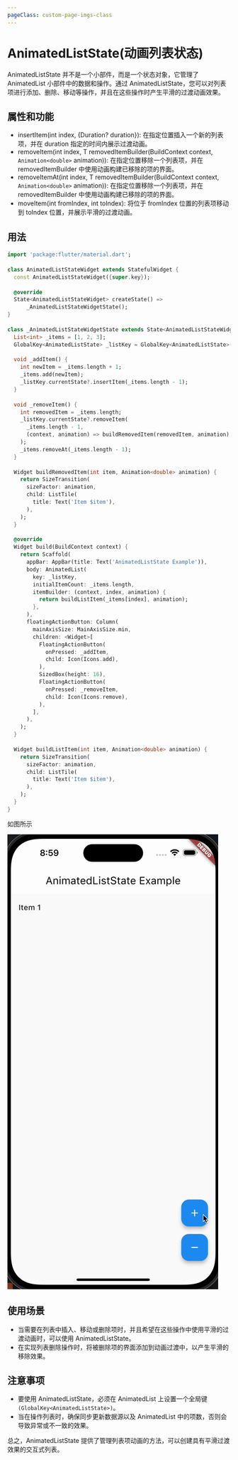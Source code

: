 ```yaml
---
pageClass: custom-page-imgs-class
---
```

# AnimatedListState(动画列表状态)

AnimatedListState 并不是一个小部件，而是一个状态对象，它管理了 AnimatedList 小部件中的数据和操作。通过 AnimatedListState，您可以对列表项进行添加、删除、移动等操作，并且在这些操作时产生平滑的过渡动画效果。

## 属性和功能

- insertItem(int index, {Duration? duration}): 在指定位置插入一个新的列表项，并在 duration 指定的时间内展示过渡动画。
- removeItem(int index, T removedItemBuilder(BuildContext context, `Animation<double>` animation)): 在指定位置移除一个列表项，并在 removedItemBuilder 中使用动画构建已移除的项的界面。
- removeItemAt(int index, T removedItemBuilder(BuildContext context, `Animation<double>` animation)): 在指定位置移除一个列表项，并在 removedItemBuilder 中使用动画构建已移除的项的界面。
- moveItem(int fromIndex, int toIndex): 将位于 fromIndex 位置的列表项移动到 toIndex 位置，并展示平滑的过渡动画。

## 用法

```dart
import 'package:flutter/material.dart';

class AnimatedListStateWidget extends StatefulWidget {
  const AnimatedListStateWidget({super.key});

  @override
  State<AnimatedListStateWidget> createState() =>
      _AnimatedListStateWidgetState();
}

class _AnimatedListStateWidgetState extends State<AnimatedListStateWidget> {
  List<int> _items = [1, 2, 3];
  GlobalKey<AnimatedListState> _listKey = GlobalKey<AnimatedListState>();

  void _addItem() {
    int newItem = _items.length + 1;
    _items.add(newItem);
    _listKey.currentState?.insertItem(_items.length - 1);
  }

  void _removeItem() {
    int removedItem = _items.length;
    _listKey.currentState?.removeItem(
      _items.length - 1,
      (context, animation) => buildRemovedItem(removedItem, animation),
    );
    _items.removeAt(_items.length - 1);
  }

  Widget buildRemovedItem(int item, Animation<double> animation) {
    return SizeTransition(
      sizeFactor: animation,
      child: ListTile(
        title: Text('Item $item'),
      ),
    );
  }

  @override
  Widget build(BuildContext context) {
    return Scaffold(
      appBar: AppBar(title: Text('AnimatedListState Example')),
      body: AnimatedList(
        key: _listKey,
        initialItemCount: _items.length,
        itemBuilder: (context, index, animation) {
          return buildListItem(_items[index], animation);
        },
      ),
      floatingActionButton: Column(
        mainAxisSize: MainAxisSize.min,
        children: <Widget>[
          FloatingActionButton(
            onPressed: _addItem,
            child: Icon(Icons.add),
          ),
          SizedBox(height: 16),
          FloatingActionButton(
            onPressed: _removeItem,
            child: Icon(Icons.remove),
          ),
        ],
      ),
    );
  }

  Widget buildListItem(int item, Animation<double> animation) {
    return SizeTransition(
      sizeFactor: animation,
      child: ListTile(
        title: Text('Item $item'),
      ),
    );
  }
}

```

如图所示

![AnimatedListStateWidget](./imgs/AnimatedListStateWidget.gif)

## 使用场景

- 当需要在列表中插入、移动或删除项时，并且希望在这些操作中使用平滑的过渡动画时，可以使用 AnimatedListState。
- 在实现列表删除操作时，将被删除项的界面添加到动画过渡中，以产生平滑的移除效果。

## 注意事项

- 要使用 AnimatedListState，必须在 AnimatedList 上设置一个全局键 `(GlobalKey<AnimatedListState>)`。
- 当在操作列表时，确保同步更新数据源以及 AnimatedList 中的项数，否则会导致异常或不一致的效果。

总之，AnimatedListState 提供了管理列表项动画的方法，可以创建具有平滑过渡效果的交互式列表。
